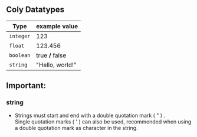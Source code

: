 ## Coly Datatypes

| Type | example value |
|-|-|
| `integer` | 123 |
| `float` | 123.456 |
| `boolean` | true **/** false |
| `string` | "Hello, world!" |

## Important:

### string
- Strings must start and end with a double quotation mark ( " ) .   
Single quotation marks ( ' ) can also be used, recommended when using a double quotation mark as character in the string.